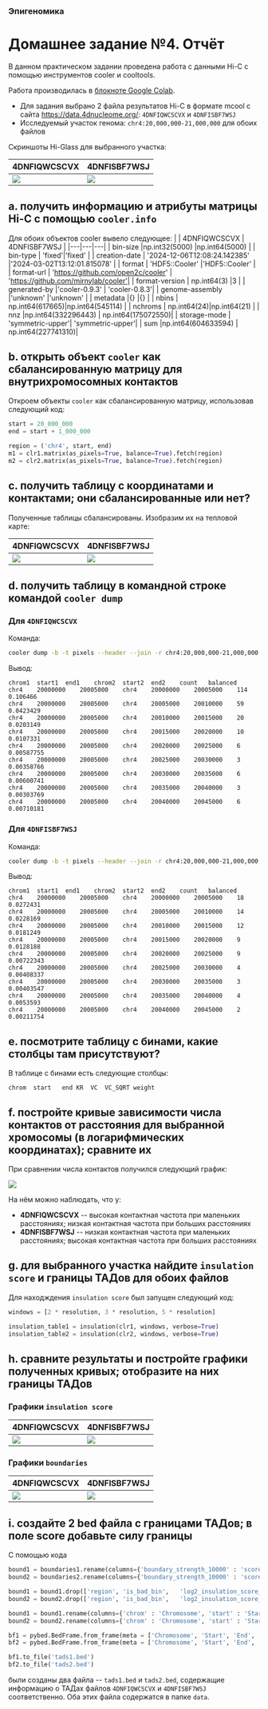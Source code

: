 ### Эпигеномика
# Домашнее задание №4. Отчёт
В данном практическом задании проведена работа с данными Hi-C с помощью инструментов cooler и cooltools.

Работа производилась в [блокноте Google Colab](https://colab.research.google.com/drive/1ckXPVOC6pwCE0RM9bvP4kelChfN6x1FL?usp=sharing).

- Для задания выбрано 2 файла результатов Hi-C в формате mcool с сайта https://data.4dnucleome.org/: `4DNFIQWCSCVX` и `4DNFISBF7WSJ`
- Исследуемый участок генома: `chr4:20,000,000-21,000,000` для обоих файлов

Скриншоты Hi-Glass для выбранного участка:

|  4DNFIQWCSCVX | 4DNFISBF7WSJ  |
|---|---|
| ![](https://github.com/akamaaru/hse25_hw4/blob/main/img/4DNFIQWCSCVX/hi-glass.png) | ![](https://github.com/akamaaru/hse25_hw4/blob/main/img/4DNFISBF7WSJ/hi-glass.png) |

## a. получить информацию и атрибуты матрицы Hi-C с помощью `cooler.info`
Для обоих объектов cooler вывело следующее:
|  |  4DNFIQWCSCVX | 4DNFISBF7WSJ  |
|---|---|---|
| bin-size |np.int32(5000) |np.int64(5000) |
| bin-type | 'fixed'|'fixed' |
| creation-date | '2024-12-06T12:08:24.142385' |'2024-03-02T13:12:01.815078' |
| format | 'HDF5::Cooler' |'HDF5::Cooler' |
| format-url | 'https://github.com/open2c/cooler' | 'https://github.com/mirnylab/cooler'|
| format-version | np.int64(3) |3 |
| generated-by |'cooler-0.9.3' | 'cooler-0.8.3'|
| genome-assembly |'unknown' |'unknown' |
| metadata |{} |{} |
| nbins | np.int64(617665)|np.int64(545114) |
| nchroms | np.int64(24)|np.int64(21) |
| nnz |np.int64(332296443) | np.int64(175072550)|
| storage-mode | 'symmetric-upper'| 'symmetric-upper'|
| sum |np.int64(604633594) | np.int64(227741310)|

## b. открыть объект `cooler` как сбалансированную матрицу для внутрихромосомных контактов
Откроем объекты `cooler` как сбалансированную матрицу, использовав следующий код:
``` python
start = 20_000_000
end = start + 1_000_000

region = ('chr4', start, end)
m1 = clr1.matrix(as_pixels=True, balance=True).fetch(region)
m2 = clr2.matrix(as_pixels=True, balance=True).fetch(region)
```

## c. получить таблицу с координатами и контактами; они сбалансированные или нет?
Полученные таблицы сбалансированы. Изобразим их на тепловой карте:

|  4DNFIQWCSCVX | 4DNFISBF7WSJ  |
|---|---|
| ![](https://github.com/akamaaru/hse25_hw4/blob/main/img/4DNFIQWCSCVX/heatmap.png) | ![](https://github.com/akamaaru/hse25_hw4/blob/main/img/4DNFISBF7WSJ/heatmap.png) |

## d. получить таблицу в командной строке командой `cooler dump`
### Для `4DNFIQWCSCVX`
Команда:
``` bash
cooler dump -b -t pixels --header --join -r chr4:20,000,000-21,000,000 /content/drive/MyDrive/биоинфа/4DNFIQWCSCVX.mcool::resolutions/5000 | head
```

Вывод:
```
chrom1	start1	end1	chrom2	start2	end2	count	balanced
chr4	20000000	20005000	chr4	20000000	20005000	114	0.106466
chr4	20000000	20005000	chr4	20005000	20010000	59	0.0423429
chr4	20000000	20005000	chr4	20010000	20015000	20	0.0203149
chr4	20000000	20005000	chr4	20015000	20020000	10	0.0107331
chr4	20000000	20005000	chr4	20020000	20025000	6	0.00587755
chr4	20000000	20005000	chr4	20025000	20030000	3	0.00358766
chr4	20000000	20005000	chr4	20030000	20035000	6	0.00600741
chr4	20000000	20005000	chr4	20035000	20040000	3	0.00303769
chr4	20000000	20005000	chr4	20040000	20045000	6	0.00710181
```

### Для `4DNFISBF7WSJ`
Команда:
``` bash
cooler dump -b -t pixels --header --join -r chr4:20,000,000-21,000,000 /content/drive/MyDrive/биоинфа/4DNFISBF7WSJ.mcool::resolutions/5000 | head
```

Вывод:
```
chrom1	start1	end1	chrom2	start2	end2	count	balanced
chr4	20000000	20005000	chr4	20000000	20005000	18	0.0272431
chr4	20000000	20005000	chr4	20005000	20010000	14	0.0228169
chr4	20000000	20005000	chr4	20010000	20015000	12	0.0181249
chr4	20000000	20005000	chr4	20015000	20020000	9	0.0128188
chr4	20000000	20005000	chr4	20020000	20025000	9	0.00722343
chr4	20000000	20005000	chr4	20025000	20030000	4	0.00408337
chr4	20000000	20005000	chr4	20030000	20035000	3	0.00403547
chr4	20000000	20005000	chr4	20035000	20040000	4	0.0053593
chr4	20000000	20005000	chr4	20040000	20045000	2	0.00211754
```

## e. посмотрите таблицу с бинами, какие столбцы там присутствуют?
В таблице с бинами есть следующие столбцы: 

`chrom	start	end	KR	VC	VC_SQRT	weight`

## f. постройте кривые зависимости числа контактов от расстояния для выбранной хромосомы (в логарифмических координатах); сравните их
При сравнении числа контактов получился следующий график:

![](https://github.com/akamaaru/hse25_hw4/blob/main/img/contacts.png)

На нём можно наблюдать, что у:
- **4DNFIQWCSCVX** -- высокая контактная частота при маленьких расстояниях; низкая контактная частота при больших расстояниях
- **4DNFISBF7WSJ** -- низкая контактная частота при маленьких расстояниях; высокая контактная частота при больших расстояниях

## g. для выбранного участка найдите `insulation score` и границы ТАДов для обоих файлов
Для находждения `insulation score` был запущен следующий код:
``` python
windows = [2 * resolution, 3 * resolution, 5 * resolution]

insulation_table1 = insulation(clr1, windows, verbose=True)
insulation_table2 = insulation(clr2, windows, verbose=True)
```

## h. сравните результаты и постройте графики полученных кривых; отобразите на них границы ТАДов
### Графики `insulation score`
|  4DNFIQWCSCVX | 4DNFISBF7WSJ  |
|---|---|
| ![](https://github.com/akamaaru/hse25_hw4/blob/main/img/4DNFIQWCSCVX/insulation.png) | ![](https://github.com/akamaaru/hse25_hw4/blob/main/img/4DNFISBF7WSJ/insulation.png) |

### Графики `boundaries`
|  4DNFIQWCSCVX | 4DNFISBF7WSJ  |
|---|---|
| ![](https://github.com/akamaaru/hse25_hw4/blob/main/img/4DNFIQWCSCVX/boundaries.png) | ![](https://github.com/akamaaru/hse25_hw4/blob/main/img/4DNFISBF7WSJ/boundaries.png) |

## i. создайте 2 bed файла с границами ТАДов; в поле score добавьте силу границы
С помощью кода 
``` python
bound1 = boundaries1.rename(columns={'boundary_strength_10000' : 'score'})
bound2 = boundaries2.rename(columns={'boundary_strength_10000' : 'score'})

bound1 = bound1.drop(['region', 'is_bad_bin',	'log2_insulation_score_10000',	'n_valid_pixels_10000', 'is_boundary_10000'], axis = 1)
bound2 = bound2.drop(['region', 'is_bad_bin',	'log2_insulation_score_10000',	'n_valid_pixels_10000', 'is_boundary_10000'], axis = 1)

bound1 = bound1.rename(columns={'chrom' : 'Chromosome', 'start' : 'Start', 'end' : 'End'})
bound2 = bound2.rename(columns={'chrom' : 'Chromosome', 'start' : 'Start', 'end' : 'End'})

bf1 = pybed.BedFrame.from_frame(meta = ['Chromosome', 'Start', 'End', 'Score'], data=bound1)
bf2 = pybed.BedFrame.from_frame(meta = ['Chromosome', 'Start', 'End', 'Score'], data=bound2)

bf1.to_file('tads1.bed')
bf2.to_file('tads2.bed')
```
были созданы два файла -- `tads1.bed` и `tads2.bed`, содержащие информацию о ТАДах файлов `4DNFIQWCSCVX` и `4DNFISBF7WSJ` соответственно. 
Оба этих файла содержатся в папке `data`.
